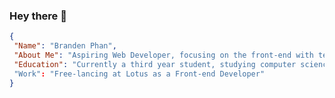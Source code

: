 ### Hey there 👋

```json
{
 "Name": "Branden Phan",
 "About Me": "Aspiring Web Developer, focusing on the front-end with technologies such as React",
 "Education": "Currently a third year student, studying computer science at the University of Guelph"
 "Work": "Free-lancing at Lotus as a Front-end Developer"
}
```



<!--
**brandenphan/brandenphan** is a ✨ _special_ ✨ repository because its `README.md` (this file) appears on your GitHub profile.

Here are some ideas to get you started:

- 🔭 I’m currently working on ...
- 🌱 I’m currently learning ...
- 👯 I’m looking to collaborate on ...
- 🤔 I’m looking for help with ...
- 💬 Ask me about ...
- 📫 How to reach me: ...
- 😄 Pronouns: ...
- ⚡ Fun fact: ...
-->

